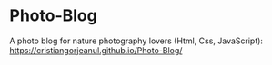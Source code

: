 # Photo-Blog
A photo blog for nature photography lovers (Html, Css, JavaScript): 
https://cristiangorjeanul.github.io/Photo-Blog/
